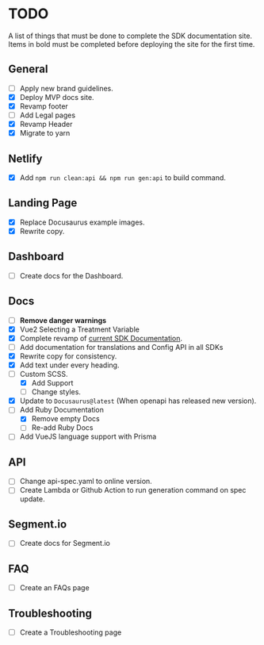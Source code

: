# TODO

A list of things that must be done to complete the SDK documentation site. Items
in bold must be completed before deploying the site for the first time.

## General

- [ ] Apply new brand guidelines.
- [x] Deploy MVP docs site.
- [x] Revamp footer
- [ ] Add Legal pages
- [x] Revamp Header
- [x] Migrate to yarn

## Netlify

- [x] Add `npm run clean:api && npm run gen:api` to build command.

## Landing Page

- [x] Replace Docusaurus example images.
- [x] Rewrite copy.

## Dashboard

- [ ] Create docs for the Dashboard.

## Docs

- [ ] **Remove danger warnings**
- [x] Vue2 Selecting a Treatment Variable
- [x] Complete revamp of [current SDK Documentation](https://absmartly.readme.io).
- [ ] Add documentation for translations and Config API in all SDKs
- [x] Rewrite copy for consistency.
- [x] Add text under every heading.
- [ ] Custom SCSS.
  - [x] Add Support
  - [ ] Change styles.
- [x] Update to `Docusaurus@latest` (When openapi has released new version).
- [ ] Add Ruby Documentation
  - [x] Remove empty Docs
  - [ ] Re-add Ruby Docs
- [ ] Add VueJS language support with Prisma

## API

- [ ] Change api-spec.yaml to online version.
- [ ] Create Lambda or Github Action to run generation command on spec update.

## Segment.io

- [ ] Create docs for Segment.io

## FAQ

- [ ] Create an FAQs page

## Troubleshooting

- [ ] Create a Troubleshooting page
